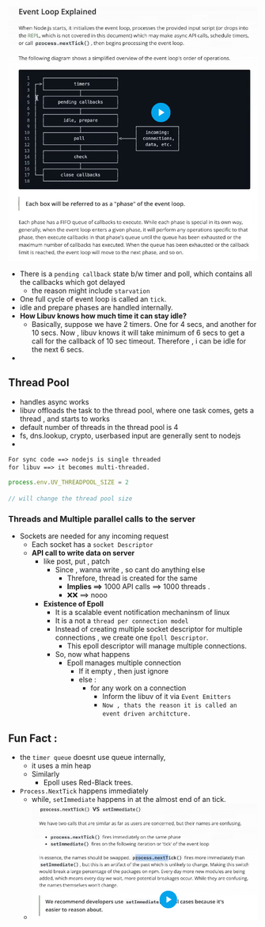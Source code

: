 ![alt text](image.png)
- There is a `pending callback` state b/w timer and poll, which contains all the callbacks which got delayed
  - the reason might include `starvation`
- One full cycle of event loop is called an `tick`.
- idle and prepare phases are handled internally.
- **How Libuv knows how much time it can stay idle?**
  - Basically, suppose we have 2 timers. One for 4 secs, and another for 10 secs. Now , libuv knows it will take minimum of 6 secs to get a call for the callback of 10 sec timeout. Therefore , i can be idle for the next 6 secs.
-  
## Thread Pool
- handles async works
- libuv offloads the task to the thread pool, where one task comes, gets a thread , and starts to works
- default number of threads in the thread pool is 4
-  fs, dns.lookup, crypto, userbased input are generally sent to nodejs
-  

```
For sync code ==> nodejs is single threaded
for libuv ==> it becomes multi-threaded. 
```

```app.js
process.env.UV_THREADPOOL_SIZE = 2

// will change the thread pool size 
```

### Threads and Multiple parallel calls to the server

- Sockets are needed for any incoming request
  - Each socket has a `socket Descriptor`
  - **API call to write data on server**
    - like post, put , patch
      - Since , wanna write , so cant do anything else 
        - Threfore, thread is created for the same
        - **Implies ==>** 1000 API calls ==> 1000 threads . 
        - ❌❌ ==> nooo
    - **Existence of Epoll**
      - It is a scalable event notification mechaninsm of linux
      - It is a not a `thread per connection model`
      - Instead of creating multiple socket descriptor for multiple connections , we create one `Epoll Descriptor`. 
        - This epoll descriptor will manage multiple connections.
      - So,  now what happens
        - Epoll manages multiple connection
          - If it empty , then just ignore 
          - else : 
            - for any work on a connection 
              - Inform the libuv of it via `Event Emitters`
              - `Now , thats the reason it is called an event driven architcture.`

## Fun Fact :
-   the `timer queue` doesnt use queue internally, 
    -   it uses a min heap
    -   Similarly
        -   Epoll uses Red-Black trees. 
-   `Process.NextTick` happens immediately
    -   while, `setImmediate` happens in at the almost end of an tick.
    -   ![alt text](image-1.png)